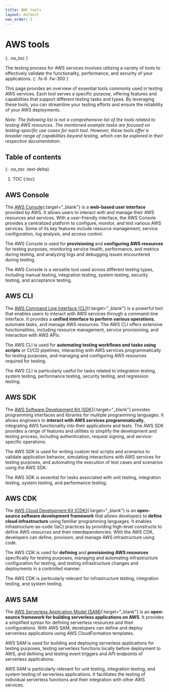 ```yaml
---
title: AWS tools
layout: default
nav_order: 3
---
```


# AWS tools
{: .no_toc }

The testing process for AWS services involves utilizing a variety of tools to effectively validate the functionality, performance, and security of your applications.
{: .fs-6 .fw-300 }

This page provides an overview of essential tools commonly used in testing AWS services. Each tool serves a specific purpose, offering features and capabilities that support different testing tasks and types. By leveraging these tools, you can streamline your testing efforts and ensure the reliability of your AWS deployments.

*Note: The following list is not a comprehensive list of the tools related to testing AWS resources. The mentioned example tasks are focused on testing-specific use cases for each tool. However, these tools offer a broader range of capabilities beyond testing, which can be explored in their respective documentation.*

## Table of contents
{: .no_toc .text-delta}

1. TOC
{:toc}

## AWS Console

The [AWS Console](https://aws.amazon.com/console){:target="_blank"} is a **web-based user interface** provided by AWS. It allows users to interact with and manage their AWS resources and services. With a user-friendly interface, the AWS Console provides a centralized platform to configure, monitor, and test various AWS services. Some of its key features include resource management, service configuration, log analysis, and access control.

The AWS Console is used for **provisioning** and **configuring AWS resources** for testing purposes, monitoring service health, performance, and metrics during testing, and analyzing logs and debugging issues encountered during testing.

The AWS Console is a versatile tool used across different testing types, including manual testing, integration testing, system testing, security testing, and acceptance testing.

## AWS CLI

The [AWS Command Line Interface (CLI)](https://aws.amazon.com/cli){:target="_blank"} is a powerful tool that enables users to interact with AWS services through a command-line interface. It provides a **unified interface to perform various operations**, automate tasks, and manage AWS resources. The AWS CLI offers extensive functionalities, including resource management, service provisioning, and interaction with AWS APIs.

The AWS CLI is used for **automating testing workflows and tasks using scripts** or CI/CD pipelines, interacting with AWS services programmatically for testing purposes, and managing and configuring AWS resources required for testing.

The AWS CLI is particularly useful for tasks related to integration testing, system testing, performance testing, security testing, and regression testing.

## AWS SDK

The [AWS Software Development Kit (SDK)](https://aws.amazon.com/sdk-for-javascript/){:target="_blank"} provides programming interfaces and libraries for multiple programming languages. It allows engineers to **interact with AWS services programmatically**, integrating AWS functionality into their applications and tests. The AWS SDK provides a range of features and utilities to simplify the development and testing process, including authentication, request signing, and service-specific operations.

The AWS SDK is used for writing custom test scripts and scenarios to validate application behavior, simulating interactions with AWS services for testing purposes, and automating the execution of test cases and scenarios using the AWS SDK.

The AWS SDK is essential for tasks associated with unit testing, integration testing, system testing, and performance testing.

## AWS CDK

The [AWS Cloud Development Kit (CDK)](https://aws.amazon.com/cdk){:target="_blank"} is an **open-source software development framework** that allows developers to **define cloud infrastructure** using familiar programming languages. It enables infrastructure-as-code (IaC) practices by providing high-level constructs to define AWS resources and their interdependencies. With the AWS CDK, developers can define, provision, and manage AWS infrastructure using code.

The AWS CDK is used for **defining** and **provisioning AWS resources** specifically for testing purposes, managing and automating infrastructure configuration for testing, and testing infrastructure changes and deployments in a controlled manner.

The AWS CDK is particularly relevant for infrastructure testing, integration testing, and system testing.

## AWS SAM

The [AWS Serverless Application Model (SAM)](https://docs.aws.amazon.com/serverless-application-model/latest/developerguide/serverless-sam-cli-command-reference.html){:target="_blank"} is an **open-source framework for building serverless applications on AWS**. It provides a simplified syntax for defining serverless resources and their configurations. With AWS SAM, developers can define and deploy serverless applications using AWS CloudFormation templates.

AWS SAM is used for building and deploying serverless applications for testing purposes, testing serverless functions locally before deployment to AWS, and defining and testing event triggers and API endpoints of serverless applications.

AWS SAM is particularly relevant for unit testing, integration testing, and system testing of serverless applications. It facilitates the testing of individual serverless functions and their integration with other AWS services.
